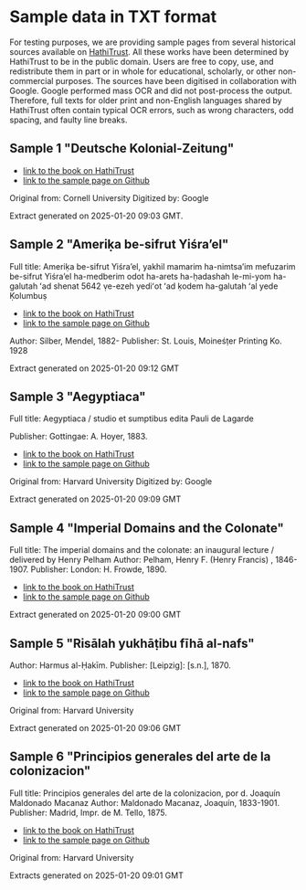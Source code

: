 # Sample data in TXT format

For testing purposes, we are providing sample pages from several historical sources available on [HathiTrust](https://www.hathitrust.org). All these works have been determined by HathiTrust to be in the public domain. Users are free to copy, use, and redistribute them in part or in whole for educational, scholarly, or other non-commercial purposes. The sources have been digitised in collaboration with Google. Google performed mass OCR and did not post-process the output. Therefore, full texts for older print and non-English languages shared by HathiTrust often contain typical OCR errors, such as wrong characters, odd spacing, and faulty line breaks.

## Sample 1 "Deutsche Kolonial-Zeitung"

- [link to the book on HathiTrust](https://hdl.handle.net/2027/coo.31924011810532)
- [link to the sample page on Github](https://github.com/MonikaBarget/atr-historical-research/blob/main/sample_data_txt/DeutscheKolonialZeitung.txt)

Original from: Cornell University
Digitized by:  Google

Extract generated on 2025-01-20 09:03 GMT.

## Sample 2 "Ameriḳa be-sifrut Yiśraʼel"

Full title: Ameriḳa be-sifrut Yiśraʼel, yakhil mamarim ha-nimtsaʼim
	   mefuzarim be-sifrut Yiśraʼel ha-medberim odot ha-arets
	   ha-ḥadashah le-mi-yom ha-galutah ʻad shenat 5642 ṿe-ezeh yediʻot
	   ʻad ḳodem ha-galutah ʻal yede Ḳolumbuṣ

- [link to the book on HathiTrust](https://hdl.handle.net/2027/coo.31924026855175)
- [link to the sample page on Github](https://github.com/MonikaBarget/atr-historical-research/blob/main/sample_data_txt/AmerikaBesifrutYisrael.txt)
    
Author:    Silber, Mendel, 1882-
Publisher: St. Louis, Moineśṭer Printing Ko. 1928

Extract generated on 2025-01-20 09:12 GMT

## Sample 3 "Aegyptiaca"

Full title: Aegyptiaca / studio et sumptibus edita Pauli de Lagarde

Publisher: Gottingae: A. Hoyer, 1883.

- [link to the book on HathiTrust](https://hdl.handle.net/2027/hvd.32044016913402)
- [link to the sample page on Github](https://github.com/MonikaBarget/atr-historical-research/blob/main/sample_data_txt/Aegyptiaca.txt)

Original from: Harvard University
Digitized by:  Google

Extract generated on 2025-01-20 09:09 GMT

## Sample 4 "Imperial Domains and the Colonate"

Full title: The imperial domains and the colonate: an inaugural lecture / delivered by Henry Pelham
Author:    Pelham, Henry F. (Henry Francis) , 1846-1907.
Publisher: London: H. Frowde, 1890.

- [link to the book on HathiTrust](https://hdl.handle.net/2027/hvd.32044080865439)
- [link to the sample page on Github](https://github.com/MonikaBarget/atr-historical-research/blob/main/sample_data_txt/ImperialDomains.txt)

Extract generated on 2025-01-20 09:00 GMT

## Sample 5 "Risālah yukhāṭibu fīhā al-nafs"

Author:    Harmus al-Ḥakīm.
Publisher: [Leipzig]: [s.n.], 1870.

- [link to the book on HathiTrust](https://hdl.handle.net/2027/hvd.hnc88z)
- [link to the sample page on Github](https://github.com/MonikaBarget/atr-historical-research/blob/main/sample_data_txt/RisalahYukhatibu.txt)
 
Original from: Harvard University

Extract generated on 2025-01-20 09:06 GMT

## Sample 6 "Principios generales del arte de la colonizacion"

Full title: Principios generales del arte de la colonizacion, por d. Joaquín Maldonado Macanaz
Author:    Maldonado Macanaz, Joaquín, 1833-1901.
Publisher: Madrid, Impr. de M. Tello, 1875.

- [link to the book on HathiTrust](https://hdl.handle.net/2027/hvd.hwe5tu)
- [link to the sample page on Github](https://github.com/MonikaBarget/atr-historical-research/blob/main/sample_data_txt/PrincipiosGenerales.txt)

Original from: Harvard University

Extracts generated on 2025-01-20 09:01 GMT
